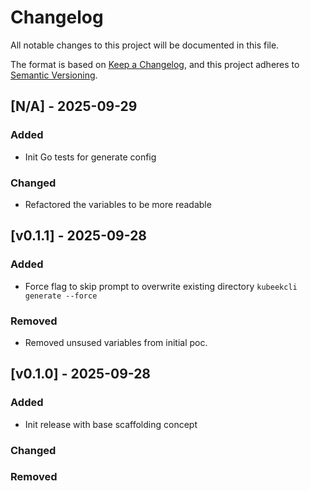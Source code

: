 # Changelog

All notable changes to this project will be documented in this file.

The format is based on [Keep a Changelog](https://keepachangelog.com/en/1.1.0/),
and this project adheres to [Semantic Versioning](https://semver.org/spec/v2.0.0.html).

## [N/A] - 2025-09-29

### Added

- Init Go tests for generate config
  
### Changed

- Refactored the variables to be more readable

## [v0.1.1] - 2025-09-28

### Added

- Force flag to skip prompt to overwrite existing directory `kubeekcli generate --force`

### Removed

- Removed unsused variables from initial poc.

## [v0.1.0] - 2025-09-28

### Added

- Init release with base scaffolding concept

### Changed

### Removed
